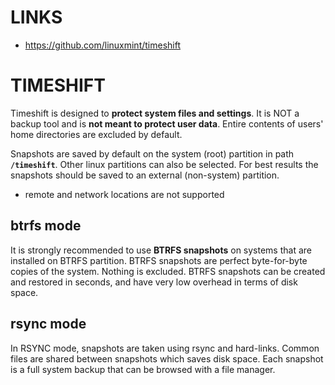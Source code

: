 # LINKS

- https://github.com/linuxmint/timeshift

# TIMESHIFT

Timeshift is designed to **protect system files and settings**. It is NOT a backup tool and is **not meant to protect user data**. Entire contents of users' home directories are excluded by default.

Snapshots are saved by default on the system (root) partition in path **`/timeshift`**. Other linux partitions can also be selected. For best results the snapshots should be saved to an external (non-system) partition.

- remote and network locations are not supported
## btrfs mode

It is strongly recommended to use **BTRFS snapshots** on systems that are installed on BTRFS partition. BTRFS snapshots are perfect byte-for-byte copies of the system. Nothing is excluded. BTRFS snapshots can be created and restored in seconds, and have very low overhead in terms of disk space.
## rsync mode

In RSYNC mode, snapshots are taken using rsync and hard-links. Common files are shared between snapshots which saves disk space. Each snapshot is a full system backup that can be browsed with a file manager.